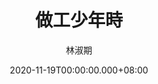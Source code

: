---
issue: 404
title: 做工少年時
author: 林淑期
date: 2020-11-19T00:00:00.000+08:00
topic: 懷想
difficulty: 1
wikidata: Q131449205
wikidata_link: https://www.wikidata.org/wiki/Q131449205
author_wikidata_link: https://www.wikidata.org/wiki/Q98096288
author_wikidata: Q98096288
---